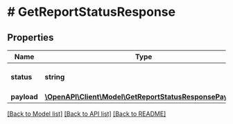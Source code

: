 # # GetReportStatusResponse

## Properties

Name | Type | Description | Notes
------------ | ------------- | ------------- | -------------
**status** | **string** | Report export status | [optional]
**payload** | [**\OpenAPI\Client\Model\GetReportStatusResponsePayload**](GetReportStatusResponsePayload.md) |  | [optional]

[[Back to Model list]](../../README.md#models) [[Back to API list]](../../README.md#endpoints) [[Back to README]](../../README.md)
